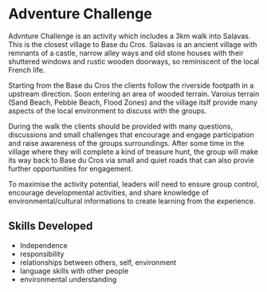 # Adventure Challenge

Advnture Challenge is an activity which includes a 3km walk into Salavas. This is the closest village to Base du Cros. Salavas is an ancient village with remnants of a castle, narrow alley ways and old stone houses with their shuttered windows and rustic wooden doorways, so reminiscent of the local French life.

Starting from the Base du Cros the clients follow the riverside footpath in a upstream direction. Soon entering an area of wooded terrain. Varoius terrain (Sand Beach, Pebble Beach, Flood Zones) and the village itslf provide many aspects of the local environment to discuss with the groups.

During the walk the clients should be provided with many questions, discussions and small challenges that encourage and engage participation and raise awareness of the groups surroundings.  After some time in the village where they will complete a kind of treasure hunt, the group will make its way back to Base du Cros via small and quiet roads that can also provie further opportunities for engagement.

To maximise the activity potential, leaders will need to ensure group control, encourage developmental activities, and share knowledge of environmental/cultural informations to create learning from the experience.

## Skills Developed
- Independence
- responsibility
- relationships between others, self, environment
- language skills with other people
- environmental understanding
